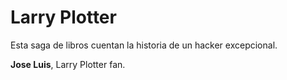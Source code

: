 # Larry Plotter

Esta saga de libros cuentan la historia de un hacker excepcional.

**Jose Luis**, Larry Plotter fan.
